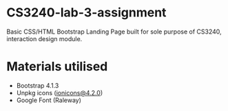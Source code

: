 # CS3240-lab-3-assignment
Basic CSS/HTML Bootstrap Landing Page built for sole purpose of CS3240, interaction design module.


# Materials utilised
- Bootstrap 4.1.3
- Unpkg icons (ionicons@4.2.0)
- Google Font (Raleway)
